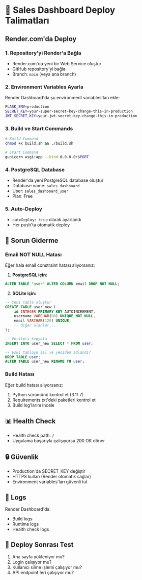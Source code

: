 # 🚀 Sales Dashboard Deploy Talimatları

## Render.com'da Deploy

### 1. Repository'yi Render'a Bağla
- Render.com'da yeni bir Web Service oluştur
- GitHub repository'yi bağla
- Branch: `main` (veya ana branch)

### 2. Environment Variables Ayarla
Render Dashboard'da şu environment variables'ları ekle:

```bash
FLASK_ENV=production
SECRET_KEY=your-super-secret-key-change-this-in-production
JWT_SECRET_KEY=your-jwt-secret-key-change-this-in-production
```

### 3. Build ve Start Commands
```bash
# Build Command
chmod +x build.sh && ./build.sh

# Start Command
gunicorn wsgi:app --bind 0.0.0.0:$PORT
```

### 4. PostgreSQL Database
- Render'da yeni PostgreSQL database oluştur
- Database name: `sales_dashboard`
- User: `sales_dashboard_user`
- Plan: Free

### 5. Auto-Deploy
- `autoDeploy: true` olarak ayarlandı
- Her push'ta otomatik deploy

## 🐛 Sorun Giderme

### Email NOT NULL Hatası
Eğer hala email constraint hatası alıyorsanız:

1. **PostgreSQL için:**
```sql
ALTER TABLE "user" ALTER COLUMN email DROP NOT NULL;
```

2. **SQLite için:**
```sql
-- Yeni tablo oluştur
CREATE TABLE user_new (
    id INTEGER PRIMARY KEY AUTOINCREMENT,
    username VARCHAR(80) UNIQUE NOT NULL,
    email VARCHAR(120) UNIQUE,
    -- diğer alanlar...
);

-- Verileri kopyala
INSERT INTO user_new SELECT * FROM user;

-- Eski tabloyu sil ve yeniden adlandır
DROP TABLE user;
ALTER TABLE user_new RENAME TO user;
```

### Build Hatası
Eğer build hatası alıyorsanız:

1. Python sürümünü kontrol et (3.11.7)
2. Requirements.txt'deki paketleri kontrol et
3. Build log'larını incele

## 📊 Health Check
- Health check path: `/`
- Uygulama başarıyla çalışıyorsa 200 OK döner

## 🔒 Güvenlik
- Production'da SECRET_KEY değiştir
- HTTPS kullan (Render otomatik sağlar)
- Environment variables'ları güvenli tut

## 📝 Logs
Render Dashboard'da:
- Build logs
- Runtime logs
- Health check logs

## 🚀 Deploy Sonrası Test
1. Ana sayfa yükleniyor mu?
2. Login çalışıyor mu?
3. Kullanıcı silme işlemi çalışıyor mu?
4. API endpoint'leri çalışıyor mu?
